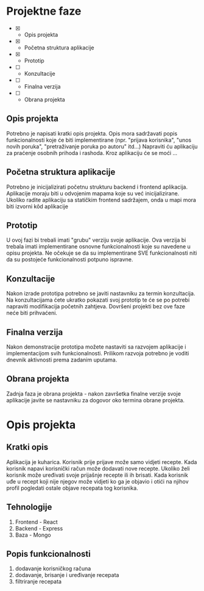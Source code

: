 # Projektne faze
- [x] - Opis projekta
- [x] - Početna struktura aplikacije
- [x] - Prototip
- [ ] - Konzultacije
- [ ] - Finalna verzija
- [ ] - Obrana projekta

## Opis projekta
Potrebno je napisati kratki opis projekta.
Opis mora sadržavati popis funkcionalnosti koje će biti implementirane (npr. "prijava korisnika", "unos novih poruka", "pretraživanje poruka po autoru" itd...)
Napraviti ću aplikaciju za praćenje osobnih prihoda i rashoda. Kroz aplikaciju će se moći ...

## Početna struktura aplikacije
Potrebno je inicijalizirati početnu strukturu backend i frontend aplikacija.
Aplikacije moraju biti u odvojenim mapama koje su već inicijalizirane.
Ukoliko radite aplikaciju sa statičkim frontend sadržajem, onda u mapi mora biti izvorni kôd aplikacije

## Prototip
U ovoj fazi bi trebali imati "grubu" verziju svoje aplikacije. Ova verzija bi trebala imati implementirane osnovne funkcionalnosti koje su navedene u opisu projekta. Ne očekuje se da su implementirane SVE funkcionalnosti niti da su postojeće funkcionalnosti potpuno ispravne.

## Konzultacije
Nakon izrade prototipa potrebno se javiti nastavniku za termin konzultacija. Na konzultacijama ćete ukratko pokazati svoj prototip te će se po potrebi napraviti modifikacija početnih zahtjeva. Dovršeni projekti bez ove faze neće biti prihvaćeni.

## Finalna verzija
Nakon demonstracije prototipa možete nastaviti sa razvojem aplikacije i implementacijom svih funkcionalnosti. Prilikom razvoja potrebno je voditi dnevnik aktivnosti prema zadanim uputama.

## Obrana projekta
Zadnja faza je obrana projekta - nakon završetka finalne verzije svoje aplikacije javite se nastavniku za dogovor oko termina obrane projekta.

# Opis projekta
## Kratki opis
Aplikacija je kuharica. Korisnik prije prijave može samo vidjeti recepte. Kada korisnik napavi korisnički račun može dodavati nove recepte. Ukoliko želi korisnik može uređivati svoje prijašnje recepte ili ih brisati. Kada korisnik uđe u recept koji nije njegov može vidjeti ko ga je objavio i otići na njihov profil pogledati ostale objave recepata tog korisnika.
## Tehnologije
1. Frontend - React
2. Backend - Express
3. Baza - Mongo
## Popis funkcionalnosti
1. dodavanje korisničkog računa
2. dodavanje, brisanje i uređivanje recepata
3. filtriranje recepata
